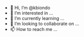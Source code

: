- 👋 Hi, I’m @kbiondo
- 👀 I’m interested in ...
- 🌱 I’m currently learning ...
- 💞️ I’m looking to collaborate on ...
- 📫 How to reach me ...

<!---
kbiondo/kbiondo is a ✨ special ✨ repository because its `README.md` (this file) appears on your GitHub profile.
You can click the Preview link to take a look at your changes.
--->
